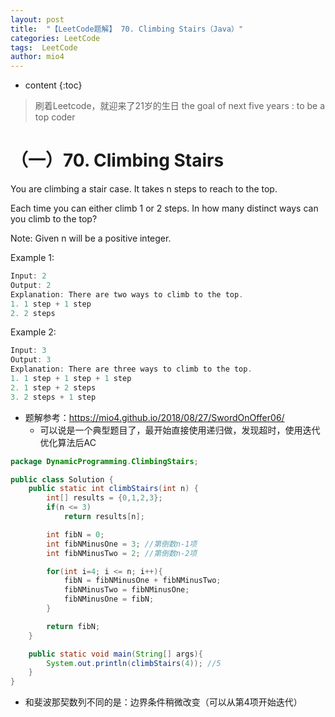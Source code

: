 ```yaml
---
layout: post
title:  "【LeetCode题解】 70. Climbing Stairs（Java）"
categories: LeetCode
tags:  LeetCode
author: mio4
---
```


* content
{:toc}






> 刷着Leetcode，就迎来了21岁的生日
> the goal of next five years : to be a top coder

# （一）70. Climbing Stairs

You are climbing a stair case. It takes n steps to reach to the top.

Each time you can either climb 1 or 2 steps. In how many distinct ways can you climb to the top?

Note: Given n will be a positive integer.

Example 1:




```java 
Input: 2
Output: 2
Explanation: There are two ways to climb to the top.
1. 1 step + 1 step
2. 2 steps
```

Example 2:


```java 
Input: 3
Output: 3
Explanation: There are three ways to climb to the top.
1. 1 step + 1 step + 1 step
2. 1 step + 2 steps
3. 2 steps + 1 step
```

 - 题解参考：https://mio4.github.io/2018/08/27/SwordOnOffer06/
	 - 可以说是一个典型题目了，最开始直接使用递归做，发现超时，使用迭代优化算法后AC

```java 
package DynamicProgramming.ClimbingStairs;

public class Solution {
	public static int climbStairs(int n) {
		int[] results = {0,1,2,3};
		if(n <= 3)
			return results[n];

		int fibN = 0;
		int fibNMinusOne = 3; //第倒数n-1项
		int fibNMinusTwo = 2; //第倒数n-2项

		for(int i=4; i <= n; i++){
			fibN = fibNMinusOne + fibNMinusTwo;
			fibNMinusTwo = fibNMinusOne;
			fibNMinusOne = fibN;
		}

		return fibN;
	}

	public static void main(String[] args){
		System.out.println(climbStairs(4)); //5
	}
}
```

 - 和斐波那契数列不同的是：边界条件稍微改变（可以从第4项开始迭代）